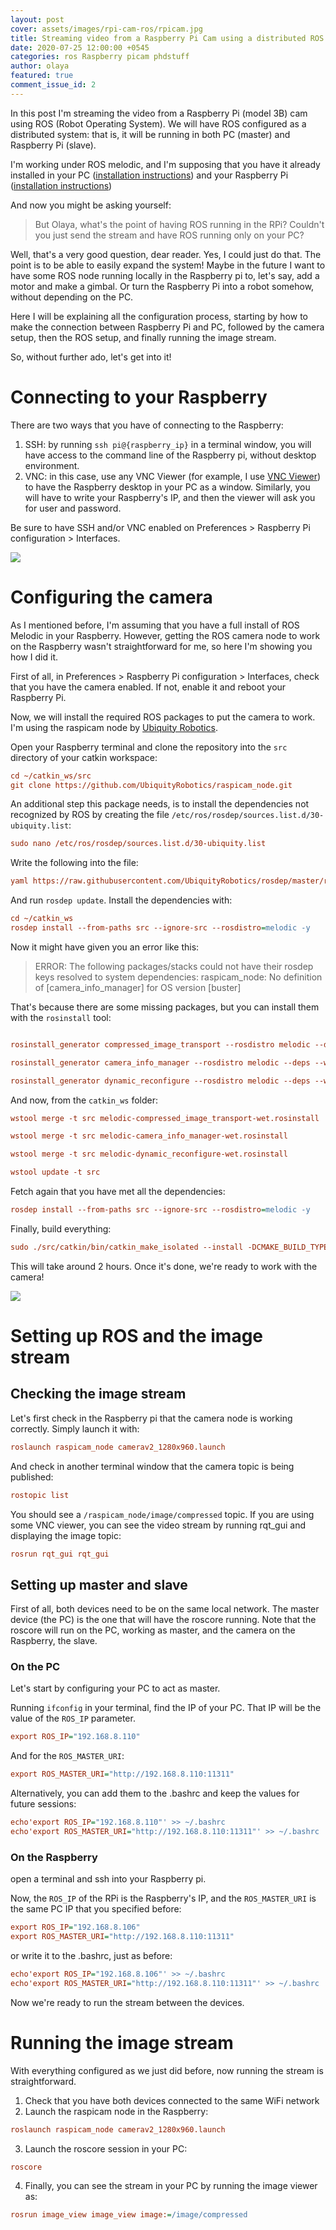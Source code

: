```yaml
---
layout: post
cover: assets/images/rpi-cam-ros/rpicam.jpg
title: Streaming video from a Raspberry Pi Cam using a distributed ROS system
date: 2020-07-25 12:00:00 +0545
categories: ros Raspberry picam phdstuff
author: olaya
featured: true
comment_issue_id: 2
---
```



In this post I'm streaming the video from a Raspberry Pi (model 3B) cam using ROS
(Robot Operating System). We will have ROS configured as a distributed system: that is,
it will be running in both PC (master) and Raspberry Pi (slave).

I'm working under ROS melodic, and I'm supposing that you have it already installed
in your PC ([installation instructions](http://wiki.ros.org/melodic/Installation/Ubuntu))
and your Raspberry Pi ([installation instructions](http://wiki.ros.org/ROSberryPi/Installing%20ROS%20Melodic%20on%20the%20Raspberry%20Pi))

And now you might be asking yourself:

> But Olaya, what's the point of having ROS running in the RPi? Couldn't you just
> send the stream and have ROS running only on your PC?

Well, that's a very good question, dear reader. Yes, I could just do that.
The point is to be able to easily expand the system!
Maybe in the future I want to have some ROS node running locally in the
Raspberry pi to, let's say, add a motor and make a gimbal. Or turn the Raspberry Pi into
a robot somehow, without depending on the PC.

Here I will be explaining all the configuration process, starting by how to make the
connection between Raspberry Pi and PC, followed by the camera setup, then the ROS setup, and finally running the image stream.

So, without further ado, let's get into it!


# Connecting to your Raspberry
There are two ways that you have of connecting to the Raspberry:

1. SSH: by running `ssh pi@{raspberry_ip}` in a terminal window, you will have access to the command line of the
Raspberry pi, without desktop environment.
2. VNC: in this case, use any VNC Viewer (for example, I use [VNC Viewer](https://www.realvnc.com/es/connect/download/viewer/)) to have the Raspberry
desktop in your PC as a window. Similarly, you will have to write your Raspberry's IP, and then the viewer will ask
you for user and password.

Be sure to have SSH and/or VNC enabled on Preferences > Raspberry Pi configuration > Interfaces.

![](https://raw.githubusercontent.com/olayasturias/olayasturias.github.io/master/assets/images/rpi-cam-ros/interfaces.PNG)


# Configuring the camera

As I mentioned before, I'm assuming that you have a full install of ROS Melodic
in your Raspberry. However, getting the ROS camera node to work on the Raspberry
wasn't straightforward for me, so here I'm showing you how I did it.

First of all, in Preferences > Raspberry Pi configuration > Interfaces,
check that you have the camera enabled. If not, enable it and reboot
your Raspberry Pi.

Now, we will install the required ROS packages to put the camera to work.
I'm using the raspicam node by [Ubiquity Robotics](https://github.com/UbiquityRobotics/raspicam_node).

Open your Raspberry terminal and clone the repository into the `src` directory of your catkin workspace:

```ini
cd ~/catkin_ws/src
git clone https://github.com/UbiquityRobotics/raspicam_node.git
```
An additional step this package needs, is to install the dependencies not
recognized by ROS by creating the file `/etc/ros/rosdep/sources.list.d/30-ubiquity.list`:

```ini
sudo nano /etc/ros/rosdep/sources.list.d/30-ubiquity.list
```
Write the following into the file:

```ini
yaml https://raw.githubusercontent.com/UbiquityRobotics/rosdep/master/raspberry-pi.yaml
```

And run `rosdep update`. Install the dependencies with:

```ini
cd ~/catkin_ws
rosdep install --from-paths src --ignore-src --rosdistro=melodic -y
```

Now it might have given you an error like this:

> ERROR: The following packages/stacks could not have their rosdep keys resolved to system dependencies:
> raspicam_node: No definition of [camera_info_manager] for OS version [buster]

That's because there are some missing packages, but you can install them with the `rosinstall` tool:

```ini

rosinstall_generator compressed_image_transport --rosdistro melodic --deps --wet-only --tar > melodic-compressed_image_transport-wet.rosinstall

rosinstall_generator camera_info_manager --rosdistro melodic --deps --wet-only --tar > melodic-camera_info_manager-wet.rosinstall

rosinstall_generator dynamic_reconfigure --rosdistro melodic --deps --wet-only --tar > melodic-dynamic_reconfigure-wet.rosinstall
```

And now, from the `catkin_ws` folder:

```ini
wstool merge -t src melodic-compressed_image_transport-wet.rosinstall

wstool merge -t src melodic-camera_info_manager-wet.rosinstall

wstool merge -t src melodic-dynamic_reconfigure-wet.rosinstall

wstool update -t src
```

Fetch again that you have met all the dependencies:

```ini
rosdep install --from-paths src --ignore-src --rosdistro=melodic -y
```

Finally, build everything:

```ini
sudo ./src/catkin/bin/catkin_make_isolated --install -DCMAKE_BUILD_TYPE=Release --install-space /opt/ros/melodic -j1
```

This will take around 2 hours. Once it's done, we're ready to work with the camera!

![](https://media.giphy.com/media/XFqGKrPCrgMAnVs9e5/giphy.gif)


# Setting up ROS and the image stream

## Checking the image stream

Let's first check in the Raspberry pi that the camera node is working correctly. Simply launch it with:

```ini
roslaunch raspicam_node camerav2_1280x960.launch
```

And check in another terminal window that the camera topic is being published:

```ini
rostopic list
```
You should see a `/raspicam_node/image/compressed`
topic.
If you are using some VNC viewer, you can see the video stream by running rqt_gui and displaying the image topic:

```ini
rosrun rqt_gui rqt_gui
```


## Setting up master and slave
First of all, both devices need to be on the same local network.
The master device (the PC) is the one that will have the roscore running.
Note that the roscore will run on the PC, working as master, and the camera on the Raspberry, the slave.

### On the PC
Let's start by configuring your PC to act as master.

Running `ifconfig` in your terminal, find the IP of your PC. That IP will be the
value of the `ROS_IP` parameter.

```ini
export ROS_IP="192.168.8.110"
```

And for the `ROS_MASTER_URI`:

```ini
export ROS_MASTER_URI="http://192.168.8.110:11311"
```

Alternatively, you can add them to the .bashrc and keep the values for future sessions:

```ini
echo'export ROS_IP="192.168.8.110"' >> ~/.bashrc
echo'export ROS_MASTER_URI="http://192.168.8.110:11311"' >> ~/.bashrc
```

### On the Raspberry

open a terminal and ssh into your Raspberry pi.


Now, the `ROS_IP` of the RPi is the Raspberry's IP, and the `ROS_MASTER_URI` is the
same PC IP that you specified before:
```ini
export ROS_IP="192.168.8.106"
export ROS_MASTER_URI="http://192.168.8.110:11311"
```
or write it to the .bashrc, just as before:
```ini
echo'export ROS_IP="192.168.8.106"' >> ~/.bashrc
echo'export ROS_MASTER_URI="http://192.168.8.110:11311"' >> ~/.bashrc
```

Now we're ready to run the stream between the devices.

# Running the image stream

With everything configured as we just did before, now running the stream is straightforward.

1. Check that you have both devices connected to the same WiFi network
2. Launch the raspicam node in the Raspberry:
```ini
roslaunch raspicam_node camerav2_1280x960.launch
```
3. Launch the roscore session in your PC:
```ini
roscore
```
4. Finally, you can see the stream in your PC by running the image viewer as:
```ini
rosrun image_view image_view image:=/image/compressed
```
